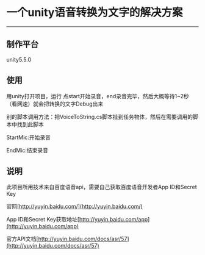 # 一个unity语音转换为文字的解决方案 #

----------
## 制作平台 ##
 unity5.5.0
## 使用 ##
用unity打开项目，运行
点start开始录音，end录音完毕，然后大概等待1~2秒（看网速）就会把转换的文字Debug出来

别的脚本调用方法：把VoiceToString.cs脚本挂到任务物体，然后在需要调用的脚本中找到此脚本

StartMic:开始录音

EndMic:结束录音
## 说明 ##
此项目所用技术来自百度语音api，需要自己获取百度语音开发者App ID和Secret Key

官网[http://yuyin.baidu.com/](http://yuyin.baidu.com/)

App ID和Secret Key获取地址[http://yuyin.baidu.com/app](http://yuyin.baidu.com/app)

官方API文档[http://yuyin.baidu.com/docs/asr/57](http://yuyin.baidu.com/docs/asr/57)